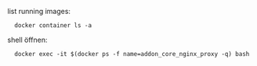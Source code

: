 list running images:

      docker container ls -a

shell öffnen:

      docker exec -it $(docker ps -f name=addon_core_nginx_proxy -q) bash
